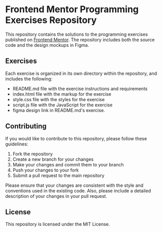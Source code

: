 # Frontend Mentor Programming Exercises Repository

This repository contains the solutions to the programming exercises published on [Frontend Mentor](https://www.frontendmentor.io/). The repository includes both the source code and the design mockups in Figma.

## Exercises

Each exercise is organized in its own directory within the repository, and includes the following:

- README.md file with the exercise instructions and requirements
- index.html file with the markup for the exercise
- style.css file with the styles for the exercise
- script.js file with the JavaScript for the exercise
- figma design link in README.md's exercise.

## Contributing
If you would like to contribute to this repository, please follow these guidelines:

1. Fork the repository
2. Create a new branch for your changes
3. Make your changes and commit them to your branch
4. Push your changes to your fork
5. Submit a pull request to the main repository

Please ensure that your changes are consistent with the style and conventions used in the existing code. Also, please include a detailed description of your changes in your pull request.

## License
This repository is licensed under the MIT License.
